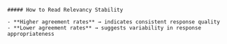 
    ##### How to Read Relevancy Stability

    - **Higher agreement rates** → indicates consistent response quality  
    - **Lower agreement rates** → suggests variability in response appropriateness  
    